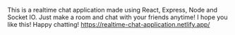This is a realtime chat application made using React, Express, Node and Socket IO. Just make a room and chat with your friends anytime! 
I hope you like this!
Happy chatting!
https://realtime-chat-application.netlify.app/
